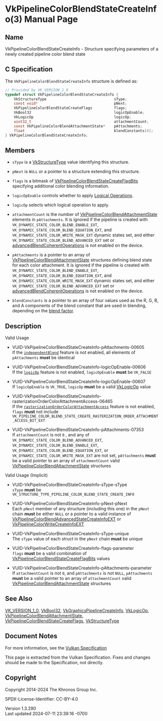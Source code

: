 # VkPipelineColorBlendStateCreateInfo(3) Manual Page

## Name

VkPipelineColorBlendStateCreateInfo - Structure specifying parameters of
a newly created pipeline color blend state



## <a href="#_c_specification" class="anchor"></a>C Specification

The `VkPipelineColorBlendStateCreateInfo` structure is defined as:

``` c
// Provided by VK_VERSION_1_0
typedef struct VkPipelineColorBlendStateCreateInfo {
    VkStructureType                               sType;
    const void*                                   pNext;
    VkPipelineColorBlendStateCreateFlags          flags;
    VkBool32                                      logicOpEnable;
    VkLogicOp                                     logicOp;
    uint32_t                                      attachmentCount;
    const VkPipelineColorBlendAttachmentState*    pAttachments;
    float                                         blendConstants[4];
} VkPipelineColorBlendStateCreateInfo;
```

## <a href="#_members" class="anchor"></a>Members

- `sType` is a [VkStructureType](https://registry.khronos.org/vulkan/specs/1.3-extensions/man/html/VkStructureType.html) value identifying
  this structure.

- `pNext` is `NULL` or a pointer to a structure extending this
  structure.

- `flags` is a bitmask of
  [VkPipelineColorBlendStateCreateFlagBits](https://registry.khronos.org/vulkan/specs/1.3-extensions/man/html/VkPipelineColorBlendStateCreateFlagBits.html)
  specifying additional color blending information.

- `logicOpEnable` controls whether to apply <a
  href="https://registry.khronos.org/vulkan/specs/1.3-extensions/html/vkspec.html#framebuffer-logicop"
  target="_blank" rel="noopener">Logical Operations</a>.

- `logicOp` selects which logical operation to apply.

- `attachmentCount` is the number of
  [VkPipelineColorBlendAttachmentState](https://registry.khronos.org/vulkan/specs/1.3-extensions/man/html/VkPipelineColorBlendAttachmentState.html)
  elements in `pAttachments`. It is ignored if the pipeline is created
  with `VK_DYNAMIC_STATE_COLOR_BLEND_ENABLE_EXT`,
  `VK_DYNAMIC_STATE_COLOR_BLEND_EQUATION_EXT`, and
  `VK_DYNAMIC_STATE_COLOR_WRITE_MASK_EXT` dynamic states set, and either
  `VK_DYNAMIC_STATE_COLOR_BLEND_ADVANCED_EXT` set or <a
  href="https://registry.khronos.org/vulkan/specs/1.3-extensions/html/vkspec.html#features-advancedBlendCoherentOperations"
  target="_blank" rel="noopener">advancedBlendCoherentOperations</a> is
  not enabled on the device.

- `pAttachments` is a pointer to an array of
  [VkPipelineColorBlendAttachmentState](https://registry.khronos.org/vulkan/specs/1.3-extensions/man/html/VkPipelineColorBlendAttachmentState.html)
  structures defining blend state for each color attachment. It is
  ignored if the pipeline is created with
  `VK_DYNAMIC_STATE_COLOR_BLEND_ENABLE_EXT`,
  `VK_DYNAMIC_STATE_COLOR_BLEND_EQUATION_EXT`, and
  `VK_DYNAMIC_STATE_COLOR_WRITE_MASK_EXT` dynamic states set, and either
  `VK_DYNAMIC_STATE_COLOR_BLEND_ADVANCED_EXT` set or <a
  href="https://registry.khronos.org/vulkan/specs/1.3-extensions/html/vkspec.html#features-advancedBlendCoherentOperations"
  target="_blank" rel="noopener">advancedBlendCoherentOperations</a> is
  not enabled on the device.

- `blendConstants` is a pointer to an array of four values used as the
  R, G, B, and A components of the blend constant that are used in
  blending, depending on the <a
  href="https://registry.khronos.org/vulkan/specs/1.3-extensions/html/vkspec.html#framebuffer-blendfactors"
  target="_blank" rel="noopener">blend factor</a>.

## <a href="#_description" class="anchor"></a>Description

Valid Usage

- <a href="#VUID-VkPipelineColorBlendStateCreateInfo-pAttachments-00605"
  id="VUID-VkPipelineColorBlendStateCreateInfo-pAttachments-00605"></a>
  VUID-VkPipelineColorBlendStateCreateInfo-pAttachments-00605  
  If the <a
  href="https://registry.khronos.org/vulkan/specs/1.3-extensions/html/vkspec.html#features-independentBlend"
  target="_blank" rel="noopener"><code>independentBlend</code></a>
  feature is not enabled, all elements of `pAttachments` **must** be
  identical

- <a href="#VUID-VkPipelineColorBlendStateCreateInfo-logicOpEnable-00606"
  id="VUID-VkPipelineColorBlendStateCreateInfo-logicOpEnable-00606"></a>
  VUID-VkPipelineColorBlendStateCreateInfo-logicOpEnable-00606  
  If the <a
  href="https://registry.khronos.org/vulkan/specs/1.3-extensions/html/vkspec.html#features-logicOp"
  target="_blank" rel="noopener"><code>logicOp</code></a> feature is not
  enabled, `logicOpEnable` **must** be `VK_FALSE`

- <a href="#VUID-VkPipelineColorBlendStateCreateInfo-logicOpEnable-00607"
  id="VUID-VkPipelineColorBlendStateCreateInfo-logicOpEnable-00607"></a>
  VUID-VkPipelineColorBlendStateCreateInfo-logicOpEnable-00607  
  If `logicOpEnable` is `VK_TRUE`, `logicOp` **must** be a valid
  [VkLogicOp](https://registry.khronos.org/vulkan/specs/1.3-extensions/man/html/VkLogicOp.html) value

- <a
  href="#VUID-VkPipelineColorBlendStateCreateInfo-rasterizationOrderColorAttachmentAccess-06465"
  id="VUID-VkPipelineColorBlendStateCreateInfo-rasterizationOrderColorAttachmentAccess-06465"></a>
  VUID-VkPipelineColorBlendStateCreateInfo-rasterizationOrderColorAttachmentAccess-06465  
  If the <a
  href="https://registry.khronos.org/vulkan/specs/1.3-extensions/html/vkspec.html#features-rasterizationOrderColorAttachmentAccess"
  target="_blank"
  rel="noopener"><code>rasterizationOrderColorAttachmentAccess</code></a>
  feature is not enabled, `flags` **must** not include
  `VK_PIPELINE_COLOR_BLEND_STATE_CREATE_RASTERIZATION_ORDER_ATTACHMENT_ACCESS_BIT_EXT`

- <a href="#VUID-VkPipelineColorBlendStateCreateInfo-pAttachments-07353"
  id="VUID-VkPipelineColorBlendStateCreateInfo-pAttachments-07353"></a>
  VUID-VkPipelineColorBlendStateCreateInfo-pAttachments-07353  
  If `attachmentCount` is not `0` , and any of
  `VK_DYNAMIC_STATE_COLOR_BLEND_ADVANCED_EXT`,
  `VK_DYNAMIC_STATE_COLOR_BLEND_ENABLE_EXT`,
  `VK_DYNAMIC_STATE_COLOR_BLEND_EQUATION_EXT`, or
  `VK_DYNAMIC_STATE_COLOR_WRITE_MASK_EXT` are not set, `pAttachments`
  **must** be a valid pointer to an array of `attachmentCount` valid
  [VkPipelineColorBlendAttachmentState](https://registry.khronos.org/vulkan/specs/1.3-extensions/man/html/VkPipelineColorBlendAttachmentState.html)
  structures

Valid Usage (Implicit)

- <a href="#VUID-VkPipelineColorBlendStateCreateInfo-sType-sType"
  id="VUID-VkPipelineColorBlendStateCreateInfo-sType-sType"></a>
  VUID-VkPipelineColorBlendStateCreateInfo-sType-sType  
  `sType` **must** be
  `VK_STRUCTURE_TYPE_PIPELINE_COLOR_BLEND_STATE_CREATE_INFO`

- <a href="#VUID-VkPipelineColorBlendStateCreateInfo-pNext-pNext"
  id="VUID-VkPipelineColorBlendStateCreateInfo-pNext-pNext"></a>
  VUID-VkPipelineColorBlendStateCreateInfo-pNext-pNext  
  Each `pNext` member of any structure (including this one) in the
  `pNext` chain **must** be either `NULL` or a pointer to a valid
  instance of
  [VkPipelineColorBlendAdvancedStateCreateInfoEXT](https://registry.khronos.org/vulkan/specs/1.3-extensions/man/html/VkPipelineColorBlendAdvancedStateCreateInfoEXT.html)
  or
  [VkPipelineColorWriteCreateInfoEXT](https://registry.khronos.org/vulkan/specs/1.3-extensions/man/html/VkPipelineColorWriteCreateInfoEXT.html)

- <a href="#VUID-VkPipelineColorBlendStateCreateInfo-sType-unique"
  id="VUID-VkPipelineColorBlendStateCreateInfo-sType-unique"></a>
  VUID-VkPipelineColorBlendStateCreateInfo-sType-unique  
  The `sType` value of each struct in the `pNext` chain **must** be
  unique

- <a href="#VUID-VkPipelineColorBlendStateCreateInfo-flags-parameter"
  id="VUID-VkPipelineColorBlendStateCreateInfo-flags-parameter"></a>
  VUID-VkPipelineColorBlendStateCreateInfo-flags-parameter  
  `flags` **must** be a valid combination of
  [VkPipelineColorBlendStateCreateFlagBits](https://registry.khronos.org/vulkan/specs/1.3-extensions/man/html/VkPipelineColorBlendStateCreateFlagBits.html)
  values

- <a
  href="#VUID-VkPipelineColorBlendStateCreateInfo-pAttachments-parameter"
  id="VUID-VkPipelineColorBlendStateCreateInfo-pAttachments-parameter"></a>
  VUID-VkPipelineColorBlendStateCreateInfo-pAttachments-parameter  
  If `attachmentCount` is not `0`, and `pAttachments` is not `NULL`,
  `pAttachments` **must** be a valid pointer to an array of
  `attachmentCount` valid
  [VkPipelineColorBlendAttachmentState](https://registry.khronos.org/vulkan/specs/1.3-extensions/man/html/VkPipelineColorBlendAttachmentState.html)
  structures

## <a href="#_see_also" class="anchor"></a>See Also

[VK_VERSION_1_0](https://registry.khronos.org/vulkan/specs/1.3-extensions/man/html/VK_VERSION_1_0.html), [VkBool32](https://registry.khronos.org/vulkan/specs/1.3-extensions/man/html/VkBool32.html),
[VkGraphicsPipelineCreateInfo](https://registry.khronos.org/vulkan/specs/1.3-extensions/man/html/VkGraphicsPipelineCreateInfo.html),
[VkLogicOp](https://registry.khronos.org/vulkan/specs/1.3-extensions/man/html/VkLogicOp.html),
[VkPipelineColorBlendAttachmentState](https://registry.khronos.org/vulkan/specs/1.3-extensions/man/html/VkPipelineColorBlendAttachmentState.html),
[VkPipelineColorBlendStateCreateFlags](https://registry.khronos.org/vulkan/specs/1.3-extensions/man/html/VkPipelineColorBlendStateCreateFlags.html),
[VkStructureType](https://registry.khronos.org/vulkan/specs/1.3-extensions/man/html/VkStructureType.html)

## <a href="#_document_notes" class="anchor"></a>Document Notes

For more information, see the <a
href="https://registry.khronos.org/vulkan/specs/1.3-extensions/html/vkspec.html#VkPipelineColorBlendStateCreateInfo"
target="_blank" rel="noopener">Vulkan Specification</a>

This page is extracted from the Vulkan Specification. Fixes and changes
should be made to the Specification, not directly.

## <a href="#_copyright" class="anchor"></a>Copyright

Copyright 2014-2024 The Khronos Group Inc.

SPDX-License-Identifier: CC-BY-4.0

Version 1.3.290  
Last updated 2024-07-11 23:39:16 -0700
